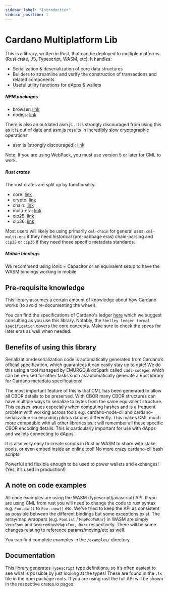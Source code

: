 ```yaml
---
sidebar_label: "Introduction"
sidebar_position: 1
---
```



# Cardano Multiplatform Lib

This is a library, written in Rust, that can be deployed to multiple platforms (Rust crate, JS, Typescript, WASM, etc). It handles:
- Serialization & deserialization of core data structures
- Builders to streamline and verify the construction of transactions and related components
- Useful utility functions for dApps & wallets

##### NPM packages

- browser: [link](https://www.npmjs.com/package/@dcspark/cardano-multiplatform-lib-browser)
- nodejs: [link](https://www.npmjs.com/package/@dcspark/cardano-multiplatform-lib-nodejs)

There is also an outdated asm.js . It is strongly discouraged from using this as it is out of date and asm.js results in incredibly slow cryptographic operations.
- asm.js (strongly discouraged): [link](https://www.npmjs.com/package/@dcspark/cardano-multiplatform-lib-asmjs)

Note: If you are using WebPack, you must use version 5 or later for CML to work.

##### Rust crates

The rust crates are split up by functionality.

- core: [link](https://crates.io/crates/cml-core)
- crypto: [link](https://crates.io/crates/cml-crypto)
- chain: [link](https://crates.io/crates/cml-chain)
- multi-era: [link](https://crates.io/crates/cml-multi-era)
- cip25: [link](https://crates.io/crates/cml-cip25)
- cip36: [link](https://crates.io/crates/cml-cip36)

Most users will likely be using primarily `cml-chain` for general uses, `cml-multi-era` if they need historical (pre-babbage eras) chain-parsing and `cip25` or `cip36` if they need those specific metadata standards.

##### Mobile bindings

We recommend using Ionic + Capacitor or an equivalent setup to have the WASM bindings working in mobile


## Pre-requisite knowledge

This library assumes a certain amount of knowledge about how Cardano works (to avoid re-documenting the wheel).

You can find the specifications of Cardano's ledger [here](https://github.com/input-output-hk/cardano-ledger-specs) which we suggest consulting as you use this library. Notably, the `Shelley ledger formal specification` covers the core concepts. Make sure to check the specs for later eras as well when needed.


## Benefits of using this library

Serialization/deserialization code is automatically generated from
Cardano’s official specification, which guarantees it can easily stay up
to date! We do this using a tool managed by EMURGO & dcSpark called `cddl-codegen`
which can be re-used for other tasks such as automatically generate a
Rust library for Cardano metadata specifications!

The most important feature of this is that CML has been generated to allow all CBOR details to be preserved.
With CBOR many CBOR structures can have multiple ways to serialize to bytes from the same equivalent structure.
This causes issues especially when computing hashes and is a frequent problem with working across tools e.g. cardano-node-cli and cardano-serialization-lib encoding plutus datums differently. This makes CML much more compatible with all other libraries as it will remember all these specific CBOR encoding details. This is particularly important for use with dApps and wallets connecting to dApps.

It is also very easy to create scripts in Rust or WASM to share with
stake pools, or even embed inside an online tool! No more crazy
cardano-cli bash scripts!

Powerful and flexible enough to be used to power wallets and exchanges!
(Yes, it’s used in production!)

## A note on code examples

All code examples are using the WASM (typescript/javascript) API. If you are using CML from rust you will need to change the code to rust syntax e.g. `Foo.bar()` to `Foo::new()` etc. We've tried to keep the API as consistent as possible between the different bindings but some exceptions exist. The array/map wrappers (e.g. `FooList` / `MapFooToBar`) in WASM are simply `Vec<Foo>` and `OrderedHashMap<Foo, Bar>` respectively. There will be some changes relating to reference params/moving/etc as well.

You can find complete examples in the `/examples/` directory.

## Documentation

This library generates `Typescript` type definitions, so it’s often easiest to see what is possible by just looking at the types! These are found in the `.ts` file in the npm package roots.
If you are using rust the full API will be shown in the respective crates.io pages.